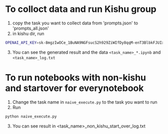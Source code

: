 # To colloct data and run Kishu group
1. copy the task you want to collect data from 'prompts.json' to 'prompts_all.json'
2. in kishu dir, run
```bash
OPENAI_API_KEY=sk-8mgzIwOCe_1BuNA9NGFsucS2h929ZiWIfDy8qqM-enT3BlbkFJUIxVWneWOM2YjkMGTCaJovRvUDQC-iNvlW27HaNo0A python llm_benchmark/data_gen.py
```
3. You can see the generated result and the data `<task_name>_*.ipynb` and `<task_name>_log.txt`


# To run notebooks with non-kishu and startover for everynotebook
1. Change the task name in `naive_execute.py` to the task you want to run
2. Run
```bash
python naive_execute.py
```
3. You can see result in <task_name>_non_kishu_start_over_log.txt